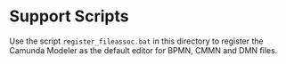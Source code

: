 # Support Scripts

Use the script `register_fileassoc.bat` in this directory
to register the Camunda Modeler as the default editor
for BPMN, CMMN and DMN files.
